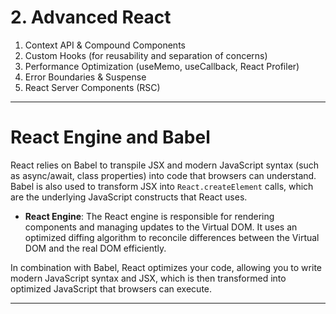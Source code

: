 # 2. **Advanced React**

1. Context API & Compound Components
2. Custom Hooks (for reusability and separation of concerns)
3. Performance Optimization (useMemo, useCallback, React Profiler)
4. Error Boundaries & Suspense
5. React Server Components (RSC)

---

# React Engine and Babel

React relies on Babel to transpile JSX and modern JavaScript syntax (such as async/await, class properties) into code that browsers can understand. Babel is also used to transform JSX into `React.createElement` calls, which are the underlying JavaScript constructs that React uses.

- **React Engine**: The React engine is responsible for rendering components and managing updates to the Virtual DOM. It uses an optimized diffing algorithm to reconcile differences between the Virtual DOM and the real DOM efficiently.

In combination with Babel, React optimizes your code, allowing you to write modern JavaScript syntax and JSX, which is then transformed into optimized JavaScript that browsers can execute.

---
